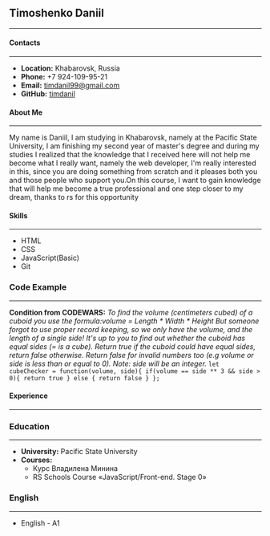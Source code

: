 ## Timoshenko Daniil
---
#### Contacts
---
* **Location:** Khabarovsk, Russia
* **Phone:** +7 924-109-95-21
* **Email:** timdanil99@gmail.com
* **GitHub:** [timdanil](https://github.com/timdanil)
#### About Me
---
My name is Daniil, I am studying in Khabarovsk, namely at the Pacific State University, I am finishing my second year of master's degree and during my studies I realized that the knowledge that I received here will not help me become what I really want, namely the web developer, I'm really interested in this, since you are doing something from scratch and it pleases both you and those people who support you.On this course, I want to gain knowledge that will help me become a true professional and one step closer to my dream, thanks to rs for this opportunity
#### Skills 
---
* HTML
* CSS
* JavaScript(Basic)
* Git
### Code Example
---
**Condition from CODEWARS:** *To find the volume (centimeters cubed) of a cuboid you use the formula:volume = Length * Width * Height
But someone forgot to use proper record keeping, so we only have the volume, and the length of a single side!
It's up to you to find out whether the cuboid has equal sides (= is a cube).
Return true if the cuboid could have equal sides, return false otherwise.
Return false for invalid numbers too (e.g volume or side is less than or equal to 0).
Note: side will be an integer.*
``
let cubeChecker = function(volume, side){
	if(volume == side ** 3 && side > 0){
		return true
	} else {
		return false
	}
};
``
#### Experience
---
### Education
---
* **University:** Pacific State University
* **Courses:**
	* Курс Владилена Минина
	* RS Schools Course «JavaScript/Front-end. Stage 0»
### English
---
* English - A1